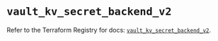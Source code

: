 # `vault_kv_secret_backend_v2`

Refer to the Terraform Registry for docs: [`vault_kv_secret_backend_v2`](https://registry.terraform.io/providers/hashicorp/vault/5.3.0/docs/resources/kv_secret_backend_v2).
